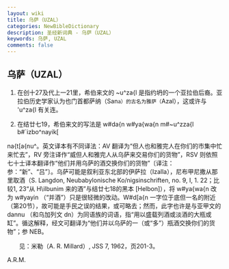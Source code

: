 ```yaml
---
layout: wiki
title: 乌萨（UZAL）
categories: NewBibleDictionary
description: 圣经新词典 - 乌萨（UZAL）
keywords: 乌萨, UZAL
comments: false
---
```


## 乌萨（UZAL）

1. 在创十27及代上一21里，希伯来文的 ~u^za{l 是指约坍的一个亚拉伯后裔。亚拉伯历史学家认为也门首都萨纳（San`a）的古名为雅萨（`Azal），这或许与 'u^za{l 有关连。

2. 在结廿七19，希伯来文的写法是 w#da{n w#ya{wa{n m#~u^zza{l b#`izbo^nayik[

na{t[a{nu^。英文译本有不同译法：AV 翻译为“但人也和雅完人在你们的市集中忙来忙去”，RV 旁注译作“威但人和雅完人从乌萨来交易你们的货物”，RSV 则依照七十士译本翻译作“他们并用乌萨的酒交换你们的货物”〔译注：参：“新”、“吕”〕。乌萨可能是叙利亚东北部的伊萨拉（Izalla），尼布甲尼撒从那里取酒（S. Langdon, Neubabylonische Ko/nigsinschriften, no. 9, I, 1. 22；比较1, 23“从 H\ilbunim 来的酒”与结廿七18的黑本 [Helbon]），将 w#ya{wa{n 改为 w#yayin （“并酒”）只是很轻微的改动。W#d[a{n 一字位于底但一名的附近（第20节），故可能是手民之误的结果，或可略去；然而，此字也许是与亚甲文的 dannu （和乌加列文 dn）为同语族的词语，指“用以盛载列酒或淡酒的大瓶或缸”。循这解释，经文可翻译为“他们并以乌萨的一（或“多”）瓶酒交换你们的货物”；参 NEB。

　　见：米勒（A. R. Millard）, JSS 7, 1962，页201-3。

A.R.M.








